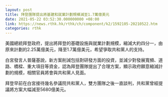 ```yaml
---
layout: post
title: 拜登團隊提出將基建和就業計劃規模減至1.7萬億美元
date: 2021-05-22 03:52:30.000000000 +08:00
link: https://news.rthk.hk/rthk/ch/component/k2/1592105-20210522.htm
categories: rthk
---
```


美國總統拜登政府，提出將拜登的基礎設施與就業計劃規模，縮減大約四分一，由原來計劃的2.25萬億美元，降至1.7萬億美元，希望爭取共和黨人的支持。

白宮發言人普薩基說，新方案削減包括對研發方面的投資，並減少對發展寬頻、道路、橋樑、重大項目等資金，認為拜登團隊提出了合理方案，顯示政府願意縮減計劃的規模，相關官員將會與共和黨人見面。

拜登早前在白宮接待幾名參議院共和黨人，雙方團隊之後一直談判，共和黨曾經提議將方案大幅減至5680億美元。
